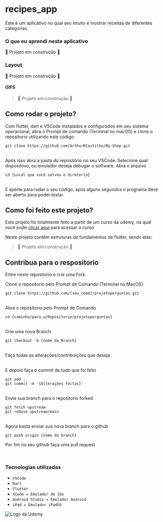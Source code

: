 # recipes_app
Este é um aplicativo no qual seu intuito é mostrar receitas de diferentes categorias.

### O que eu aprendi neste aplicativo

:construction: Projeto em construção :construction:


### Layout

:construction: Projeto em construção :construction:


#### GIFS

> :construction: Projeto em construção :construction:



## Como rodar o projeto?

Com flutter, dart e VSCode instalados e configurados em seu sistema operacional, abra o Prompt de comando (Terminal no macOS) e clone o repositorio utilizando este código<br>
```
git clone https://github.com/ArthurRCastilho/My-Shop.git
```
<br>
Após isso abra a pasta do repositório no seu VSCode.
Selecione qual dispositovo, ou emulador deseja debugar o software.
Abra o arquivo<br>

```
cd {Local que você salvou o diretorio}
```

<br>
E aperte para rodar o seu código, após alguns segundos o programa deve ser aberto para poder testar.

## Como foi feito este projeto?

Este projeto foi totalmente feito a partir de um curso da udemy, na qual você pode [clicar aqui](https://www.udemy.com/course/curso-flutter/?couponCode=ST6MT42324) para acessar o curso<br>

Neste projeto contém estruturas de fundamentos de flutter, sendo elas:
> :construction: Projeto em construção :construction:



## Contribua para o respositorio

Entre neste repositorio e crie uma Fork.

Clone o repositorio pelo Prompt de Comando (Terminal no MacOS)
```
git clone https://github.com/[seu_nome]/projetoperguntas.git
```
<br> Abra o repositorio pelo Prompt de Comando

```
cd {caminho/para_o/Repositorio/projetoperguntas}
```

<br> Crie uma nova Branch

```
git checkout -b {nome_da_Branch}
```

<br> Faça todas as alterações/contribuições que deseja

<br> E depois faça o commit de tudo que foi feito

```
git add .
git commit -m '{Alterações feitas}'
```

<br> Envie sua branch para o repositorio forked

```
git fetch upstream
git rebase upstream/main
```

<br>Agora basta enviar sua nova branch para o github

```
git push origin {nome da branch}
```

Por fim no seu github faça uma pull request

<br>

### Tecnologias utilizadas
- ``VSCode``
- ``Dart``
- ``Flutter``
- ``XCode = Emulador de IOs``
- ``Android Studio = Emulador Android``
- ``iPad = Emulador iPadOS``

<img src="https://github.com/ArthurRCastilho/Fundamentos_Dart/blob/main/img/UdemyImg.png" alt="Logo da Udemy">